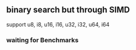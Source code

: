 ## binary search but through SIMD

support u8, i8, u16, i16, u32, i32, u64, i64

### waiting for Benchmarks 